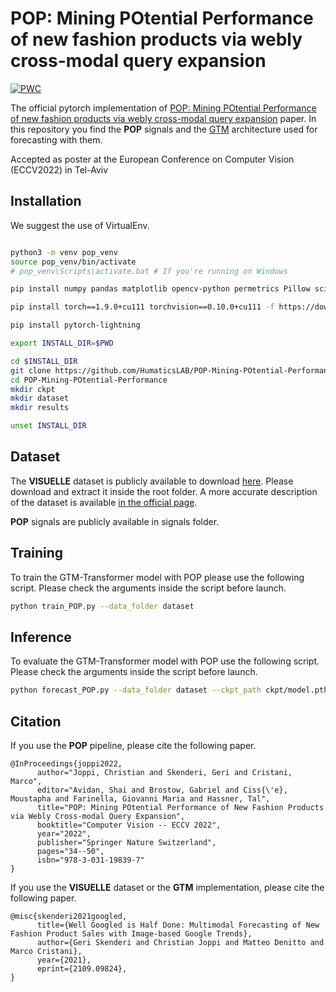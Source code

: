 
# POP: Mining POtential Performance of new fashion products via webly cross-modal query expansion

[![PWC](https://img.shields.io/endpoint.svg?url=https://paperswithcode.com/badge/pop-mining-potential-performance-of-new/new-product-sales-forecasting-on-visuelle)](https://paperswithcode.com/sota/new-product-sales-forecasting-on-visuelle?p=pop-mining-potential-performance-of-new)

The official pytorch implementation of [POP: Mining POtential Performance of new fashion products via webly cross-modal query expansion](https://arxiv.org/abs/2207.11001) paper. In this repository you find the **POP** signals and the [GTM](https://github.com/HumaticsLAB/GTM-Transformer) architecture used for forecasting with them.

Accepted as poster at the European Conference on Computer Vision (ECCV2022) in Tel-Aviv

## Installation

We suggest the use of VirtualEnv.

```bash

python3 -m venv pop_venv
source pop_venv/bin/activate
# pop_venv\Scripts\activate.bat # If you're running on Windows

pip install numpy pandas matplotlib opencv-python permetrics Pillow scikit-image scikit-learn scipy tqdm transformers==4.9.1 fairseq wandb mlflow==2.10.* urllib3==1.26.6

pip install torch==1.9.0+cu111 torchvision==0.10.0+cu111 -f https://download.pytorch.org/whl/torch_stable.html

pip install pytorch-lightning

export INSTALL_DIR=$PWD

cd $INSTALL_DIR
git clone https://github.com/HumaticsLAB/POP-Mining-POtential-Performance.git
cd POP-Mining-POtential-Performance
mkdir ckpt
mkdir dataset
mkdir results

unset INSTALL_DIR
```

## Dataset

The **VISUELLE** dataset is publicly available to download [here](https://forms.gle/cVGQAmxhHf7eRJ937). Please download and extract it inside the root folder. A more accurate description of the dataset is available [in the official page](https://humaticslab.github.io/forecasting/visuelle).  

**POP** signals are publicly available in signals folder. 

## Training
To train the GTM-Transformer model with POP please use the following script. Please check the arguments inside the script before launch.

```bash
python train_POP.py --data_folder dataset
```
## Inference
To evaluate the GTM-Transformer model with POP use the following script. Please check the arguments inside the script before launch.

```bash
python forecast_POP.py --data_folder dataset --ckpt_path ckpt/model.pth
```

## Citation

If you use the **POP** pipeline, please cite the following paper.

```
@InProceedings{joppi2022,
      author="Joppi, Christian and Skenderi, Geri and Cristani, Marco",
      editor="Avidan, Shai and Brostow, Gabriel and Ciss{\'e}, Moustapha and Farinella, Giovanni Maria and Hassner, Tal",
      title="POP: Mining POtential Performance of New Fashion Products via Webly Cross-modal Query Expansion",
      booktitle="Computer Vision -- ECCV 2022",
      year="2022",
      publisher="Springer Nature Switzerland",
      pages="34--50",
      isbn="978-3-031-19839-7"
}
```

If you use the **VISUELLE** dataset or the **GTM** implementation, please cite the following paper.


```
@misc{skenderi2021googled,
      title={Well Googled is Half Done: Multimodal Forecasting of New Fashion Product Sales with Image-based Google Trends}, 
      author={Geri Skenderi and Christian Joppi and Matteo Denitto and Marco Cristani},
      year={2021},
      eprint={2109.09824},
}
```
